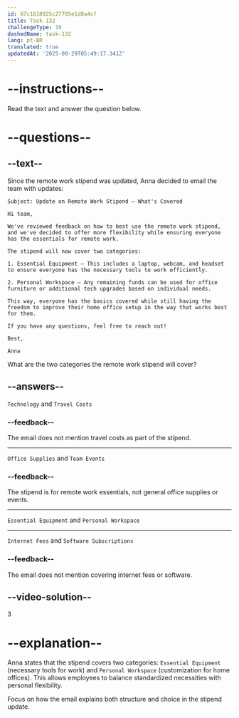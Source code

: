 ```yaml
---
id: 67c1618925c27705e1d8a4cf
title: Task 132
challengeType: 19
dashedName: task-132
lang: pt-BR
translated: true
updatedAt: '2025-09-29T05:49:17.341Z'
---
```


<!-- READING -->

# --instructions--

Read the text and answer the question below.

# --questions--

## --text--

Since the remote work stipend was updated, Anna decided to email the team with updates:

`Subject: Update on Remote Work Stipend – What's Covered`

`Hi team,`

`We've reviewed feedback on how to best use the remote work stipend, and we've decided to offer more flexibility while ensuring everyone has the essentials for remote work.`

`The stipend will now cover two categories:`

`1. Essential Equipment – This includes a laptop, webcam, and headset to ensure everyone has the necessary tools to work efficiently.`
 
`2. Personal Workspace – Any remaining funds can be used for office furniture or additional tech upgrades based on individual needs.`

`This way, everyone has the basics covered while still having the freedom to improve their home office setup in the way that works best for them.`

`If you have any questions, feel free to reach out!`

`Best,`

`Anna`

What are the two categories the remote work stipend will cover?

## --answers--

`Technology` and `Travel Costs`

### --feedback--

The email does not mention travel costs as part of the stipend.

---

`Office Supplies` and `Team Events`

### --feedback--

The stipend is for remote work essentials, not general office supplies or events.

---

`Essential Equipment` and `Personal Workspace`

---

`Internet Fees` and `Software Subscriptions`

### --feedback--

The email does not mention covering internet fees or software.

## --video-solution--

3

# --explanation--

Anna states that the stipend covers two categories: `Essential Equipment` (necessary tools for work) and `Personal Workspace` (customization for home offices). This allows employees to balance standardized necessities with personal flexibility.

Focus on how the email explains both structure and choice in the stipend update.

